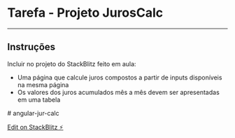 <h1>Tarefa - Projeto JurosCalc</h1>

<hr />

<h2>Instruções</h2>
<p>Incluir no projeto do StackBlitz feito em aula:</p>
<ul>
<li>Uma página que calcule juros compostos a partir de inputs disponíveis na mesma página</li>

<li>Os valores dos juros acumulados mês a mês devem ser apresentadas em uma tabela</li>
</ul>
# angular-jur-calc

[Edit on StackBlitz ⚡️](https://stackblitz.com/edit/angular-jur-calc)
